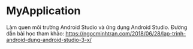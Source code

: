 # MyApplication
Làm quen môi trường Android Studio và ứng dụng Android Studio.
Đường dẫn bài học tham khảo:
https://ngocminhtran.com/2018/06/28/lap-trinh-android-dung-android-studio-3-x/
